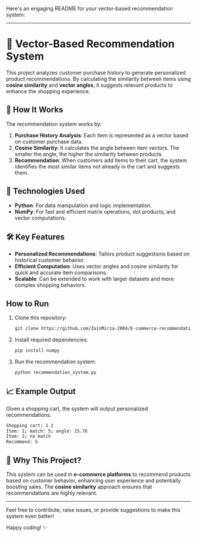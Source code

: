 Here's an engaging README for your vector-based recommendation system:

---

# 🛒 Vector-Based Recommendation System

This project analyzes customer purchase history to generate personalized product recommendations. By calculating the similarity between items using **cosine similarity** and **vector angles**, it suggests relevant products to enhance the shopping experience.

## 🚀 How It Works

The recommendation system works by:
1. **Purchase History Analysis**: Each item is represented as a vector based on customer purchase data.
2. **Cosine Similarity**: It calculates the angle between item vectors. The smaller the angle, the higher the similarity between products.
3. **Recommendation**: When customers add items to their cart, the system identifies the most similar items not already in the cart and suggests them.

## 🔧 Technologies Used
- **Python**: For data manipulation and logic implementation.
- **NumPy**: For fast and efficient matrix operations, dot products, and vector computations.

## 🛠️ Key Features
- **Personalized Recommendations**: Tailors product suggestions based on historical customer behavior.
- **Efficient Computation**: Uses vector angles and cosine similarity for quick and accurate item comparisons.
- **Scalable**: Can be extended to work with larger datasets and more complex shopping behaviors.

## How to Run
1. Clone this repository:
    ```bash
    git clone https://github.com/ZainMirza-2004/E-commerce-recommendation-system.git
    ```
2. Install required dependencies:
    ```bash
    pip install numpy
    ```
3. Run the recommendation system:
    ```bash
    python recommendation_system.py
    ```

## 📈 Example Output
Given a shopping cart, the system will output personalized recommendations:
```bash
Shopping cart: 1 2
Item: 1; match: 5; angle: 15.76
Item: 2; no match
Recommend: 5
```

## 🌟 Why This Project?
This system can be used in **e-commerce platforms** to recommend products based on customer behavior, enhancing user experience and potentially boosting sales. The **cosine similarity** approach ensures that recommendations are highly relevant.

---

Feel free to contribute, raise issues, or provide suggestions to make this system even better!

Happy coding! ✨

